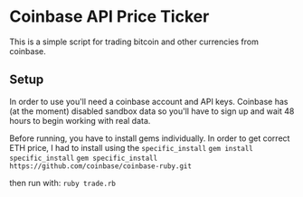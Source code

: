 # Coinbase API Price Ticker

This is a simple script for trading bitcoin and other currencies from coinbase.

## Setup

In order to use you'll need a coinbase account and API keys. Coinbase has (at the moment) disabled sandbox data so you'll have to sign up and wait 48 hours to begin working with real data.

Before running, you have to install gems individually. In order to get correct ETH price, I had to install using the `specific_install`
`gem install specific_install`
`gem specific_install https://github.com/coinbase/coinbase-ruby.git`

then run with: `ruby trade.rb`
